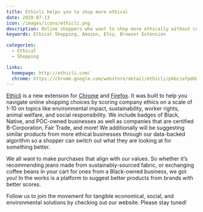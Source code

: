 ```yaml
---
title: Ethicli helps you to shop more ethical
date: 2020-07-13
icon: /images/icons/ethicli.png
description: Online shoppers who want to shop more ethically without committing hours of research for each product they purchase
keywords: Ethical Shopping, Amazon, Etsy, Browser Extension

categories:
  - Ethical
  - Shopping

links:
  homepage: http://ethicli.com/
  chrome: https://chrome.google.com/webstore/detail/ethicli/pkbciefpddgopoopoffffnnfobiofagl
---
```


[Ethicli](http://ethicli.com/) is a new extension for [Chrome](https://chrome.google.com/webstore/detail/ethicli/pkbciefpddgopoopoffffnnfobiofagl) and [Firefox](https://addons.mozilla.org/en-US/firefox/addon/ethicli/). It was built to help you navigate online shopping choices by scoring company ethics on a scale of 1-10 on topics like environmental impact, sustainability, worker rights, animal welfare, and social responsibility. We include badges of Black, Native, and POC-owned businesses as well as companies that are certified B-Corporation, Fair Trade, and more! We additionally will be suggesting similar products from more ethical businesses through our data-backed algorithm so a shopper can switch out what they are looking at for something better.

We all want to make purchases that align with our values. So whether it’s recommending jeans made from sustainably-sourced fabric, or exchanging coffee beans in your cart for ones from a Black-owned business, we got you! In the works is a platform to suggest better products from brands with better scores.

Follow us to join the movement for tangible economical, social, and environmental solutions by checking out our website. Please stay tuned!
